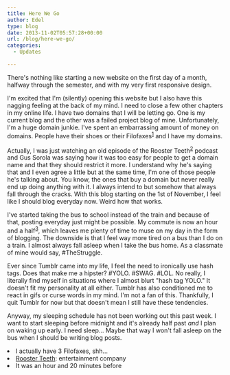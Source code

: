 ```yaml
---
title: Here We Go
author: Edel
type: blog
date: 2013-11-02T05:57:28+00:00
url: /blog/here-we-go/
categories:
  - Updates

---
```

There's nothing like starting a new website on the first day of a month, halfway through the semester, and with my very first responsive design.

I'm excited that I'm (silently) opening this website but I also have this nagging feeling at the back of my mind. I need to close a few other chapters in my online life. I have two domains that I will be letting go. One is my current blog and the other was a failed project blog of mine. Unfortunately, I'm a huge domain junkie. I've spent an embarrassing amount of money on domains. People have their shoes or their Filofaxes<sup class="footnote"><a href="#foot_ajs-fn-id_1-14" id="back_ajs-fn-id_1-14">1</a></sup> and I have my domains.

Actually, I was just watching an old episode of the Rooster Teeth<sup class="footnote"><a href="#foot_ajs-fn-id_2-14" id="back_ajs-fn-id_2-14">2</a></sup> podcast and Gus Sorola was saying how it was too easy for people to get a domain name and that they should restrict it more. I understand why he's saying that and I even agree a little but at the same time, I'm one of those people he's talking about. You know, the ones that buy a domain but never really end up doing anything with it. I always intend to but somehow that always fall through the cracks. With this blog starting on the 1st of November, I feel like I should blog everyday now. Weird how that works.

I've started taking the bus to school instead of the train and because of that, posting everyday just might be possible. My commute is now an hour and a half<sup class="footnote"><a href="#foot_ajs-fn-id_3-14" id="back_ajs-fn-id_3-14">3</a></sup>, which leaves me plenty of time to muse on my day in the form of blogging. The downside is that I feel way more tired on a bus than I do on a train. I almost always fall asleep when I take the bus home. As a classmate of mine would say, #TheStruggle.

Ever since Tumblr came into my life, I feel the need to ironically use hash tags. Does that make me a hipster? #YOLO. #SWAG. #LOL. No really, I literally find myself in situations where I almost blurt "hash tag YOLO." It doesn't fit my personality at all either. Tumblr has also conditioned me to react in gifs or curse words in my mind. I'm not a fan of this. Thankfully, I quit Tumblr for now but that doesn't mean I still have these tendencies.

Anyway, my sleeping schedule has not been working out this past week. I want to start sleeping before midnight and it's already half past _and_ I plan on waking up early. I need sleep... Maybe that way I won't fall asleep on the bus when I should be writing blog posts.


  <li>
    <a id="foot_ajs-fn-id_1-14"></a>I actually have 3 Filofaxes, shh...&nbsp;&nbsp;<a class="ajs-back-link" href="#back_ajs-fn-id_1-14"></a>
  </li>
  <li>
    <a id="foot_ajs-fn-id_2-14"></a><a href="http://roosterteeth.com">Rooster Teeth</a>: entertainment company&nbsp;&nbsp;<a class="ajs-back-link" href="#back_ajs-fn-id_2-14"></a>
  </li>
  <li>
    <a id="foot_ajs-fn-id_3-14"></a>It was an hour and 20 minutes before&nbsp;&nbsp;<a class="ajs-back-link" href="#back_ajs-fn-id_3-14"></a>
  </li>


<div id="ajs-fn-id_1-14" style="display:none;margin:0;" class="ajs-footnote-popup">
  <div>
    I actually have 3 Filofaxes, shh...
  </div>
</div>

<div id="ajs-fn-id_2-14" style="display:none;margin:0;" class="ajs-footnote-popup">
  <div>
    <a href="http://roosterteeth.com">Rooster Teeth</a>: entertainment company
  </div>
</div>

<div id="ajs-fn-id_3-14" style="display:none;margin:0;" class="ajs-footnote-popup">
  <div>
    It was an hour and 20 minutes before
  </div>
</div>